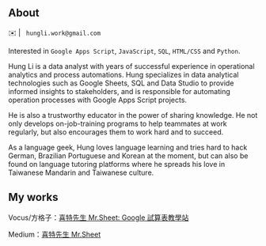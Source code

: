 ## About
✉️ | ` hungli.work@gmail.com`

Interested in `Google Apps Script`, `JavaScript`, `SQL`, `HTML/CSS` and `Python`.

Hung Li is a data analyst with years of successful experience in operational analytics and process automations. Hung specializes in data analytical technologies such as Google Sheets, SQL and Data Studio to provide informed insights to stakeholders, and is responsible for automating operation processes with Google Apps Script projects.

He is also a trustworthy educator in the power of sharing knowledge. He not only  develops on-job-training programs to help teammates at work regularly, but also encourages them to work hard and to succeed.

As a language geek, Hung loves language learning and tries hard to hack German, Brazilian Portuguese and Korean at the moment, but can also be found on language tutoring platforms where he spreads his love in Taiwanese Mandarin and Taiwanese culture.

## My works
Vocus/方格子：[喜特先生 Mr.Sheet: Google 試算表教學站](https://vocus.cc/mrsheet/introduce)

Medium：[喜特先生 Mr.Sheet](https://medium.com/@mrsheet)

